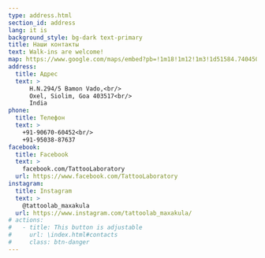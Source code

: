 ```yaml
---
type: address.html
section_id: address
lang: it is
background_style: bg-dark text-primary
title: Наши контакты
text: Walk-ins are welcome!
map: https://www.google.com/maps/embed?pb=!1m18!1m12!1m3!1d51584.740450960984!2d73.76550424073513!3d15.634846996719386!2m3!1f0!2f0!3f0!3m2!1i1024!2i768!4f13.1!3m3!1m2!1s0x3bbfea087cf967dd%3A0xc3e51fed028f3d15!2sTattoo%20Laboratory%20by%20Max%20and%20Akula!5e0!3m2!1sru!2sin!4v1709016543076!5m2!1sru!2sin
address:
  title: Адрес
  text: >
      H.N.294/5 Bamon Vado,<br/>
      Oxel, Siolim, Goa 403517<br/>
      India
phone:
  title: Телефон
  text: >
    +91-90670-60452<br/>
    +91-95038-87637
facebook:
  title: Facebook
  text: >
    facebook.com/TattooLaboratory
  url: https://www.facebook.com/TattooLaboratory
instagram:
  title: Instagram
  text: >
    @tattoolab_maxakula
  url: https://www.instagram.com/tattoolab_maxakula/
# actions:
#   - title: This button is adjustable
#     url: \index.html#contacts
#     class: btn-danger
---
```

